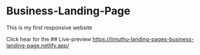 # Business-Landing-Page
 This is my first responsive website

Click hear for the ## Live-preview https://limuthu-landing-pages-business-landing-page.netlify.app/
